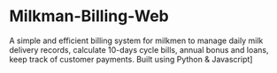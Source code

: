 # Milkman-Billing-Web
A simple and efficient billing system for milkmen to manage daily milk delivery records, calculate 10-days cycle  bills, annual bonus and loans, keep track of customer payments. Built using Python &amp; Javascript]
